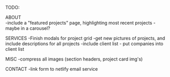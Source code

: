 TODO:


ABOUT  
  -include a "featured projects" page, highlighting most recent projects
  -maybe in a carousel?

SERVICES
  -Finish modals for project grid
  -get new pictures of projects, and include descriptions for all projects
  -include client list - put companies into client list

MISC
  -compress all images (section headers, project card img's)

CONTACT
  -link form to netlify email service

